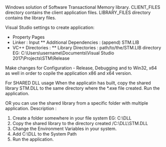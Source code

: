 Windows solution of Software Transactional Memory library.
CLIENT_FILES directory contains the client application files.
LIBRARY_FILES directory contains the library files.

Visual Studio settings to create application:
* Property Pages
* Linker : Input
** Additional Dependencies : (append) STM.LIB
* VC++ Directories : 
** Library Directories : path/to/the/STM.LIB directory EG: C:\Users\username\Documents\Visual Studio 2017\Projects\STM\Release

Make changes for Configuration - Release, Debugging and to Win32, x64 as well in order to copile the application x86 and x64 version.

For SHARED DLL usage
When the applicatin has built, copy the shared library STM.DLL to the same directory where the *.exe file created.
Run the application.

OR you can use the shared library from a specific folder with multiple application.
Description :
1. Create a folder somewhere in your file system EG: C:\DLL
2. Copy the shared library to the directory created /C:\DLL\STM.DLL
3. Change the Environment Variables in your system.
4. Add C:\DLL to the System Path
5. Run the application.


